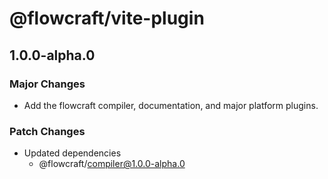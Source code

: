 # @flowcraft/vite-plugin

## 1.0.0-alpha.0

### Major Changes

- Add the flowcraft compiler, documentation, and major platform plugins.

### Patch Changes

- Updated dependencies
  - @flowcraft/compiler@1.0.0-alpha.0
